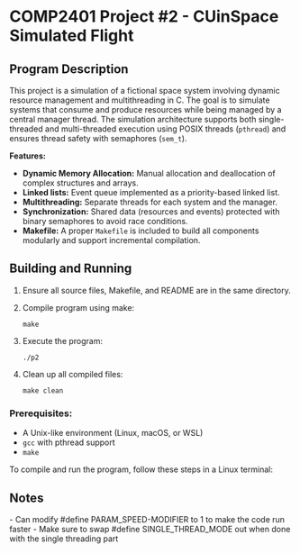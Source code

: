 # COMP2401 Project #2 - CUinSpace Simulated Flight

## Program Description

This project is a simulation of a fictional space system involving dynamic resource management and multithreading in C. The goal is to simulate systems that consume and produce resources while being managed by a central manager thread. The simulation architecture supports both single-threaded and multi-threaded execution using POSIX threads (`pthread`) and ensures thread safety with semaphores (`sem_t`).

**Features:**
- **Dynamic Memory Allocation:** Manual allocation and deallocation of complex structures and arrays.
- **Linked lists:** Event queue implemented as a priority-based linked list.
- **Multithreading:** Separate threads for each system and the manager.
- **Synchronization:** Shared data (resources and events) protected with binary semaphores to avoid race conditions.
- **Makefile:** A proper `Makefile` is included to build all components modularly and support incremental compilation.

## Building and Running
1. Ensure all source files, Makefile, and README are in the same directory.
2. Compile program using make:
    ```
    make
    ```

3. Execute the program:
    ```
    ./p2
    ```

4. Clean up all compiled files:
    ```
    make clean
    ```

### Prerequisites:
- A Unix-like environment (Linux, macOS, or WSL)
- `gcc` with pthread support
- `make`

To compile and run the program, follow these steps in a Linux terminal:

## Notes

\- Can modify #define PARAM_SPEED-MODIFIER to 1 to make the code run faster
\- Make sure to swap #define SINGLE_THREAD_MODE out when done with the single threading part
